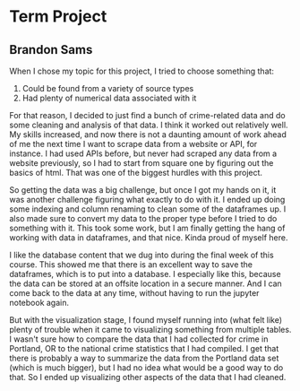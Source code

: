 # Term Project

## Brandon Sams

When I chose my topic for this project, I tried to choose something that:

1. Could be found from a variety of source types
2. Had plenty of numerical data associated with it

For that reason, I decided to just find a bunch of crime-related data and do some cleaning and analysis of that data. I think it worked out relatively well. My skills increased, and now there is not a daunting amount of work ahead of me the next time I want to scrape data from a website or API, for instance. I had used APIs before, but never had scraped any data from a website previously, so I had to start from square one by figuring out the basics of html. That was one of the biggest hurdles with this project.

So getting the data was a big challenge, but once I got my hands on it, it was another challenge figuring what exactly to do with it. I ended up doing some indexing and column renaming to clean some of the dataframes up. I also made sure to convert my data to the proper type before I tried to do something with it. This took some work, but I am finally getting the hang of working with data in dataframes, and that nice. Kinda proud of myself here. 

I like the database content that we dug into during the final week of this course. This showed me that there is an excellent way to save the dataframes, which is to put into a database. I especially like this, because the data can be stored at an offsite location in a secure manner. And I can come back to the data at any time, without having to run the jupyter notebook again.

But with the visualization stage, I found myself running into (what felt like) plenty of trouble when it came to visualizing something from multiple tables. I wasn't sure how to compare the data that I had collected for crime in Portland, OR to the national crime statistics that I had compiled. I get that there is probably a way to summarize the data from the Portland data set (which is much bigger), but I had no idea what would be a good way to do that. So I ended up visualizing other aspects of the data that I had cleaned.